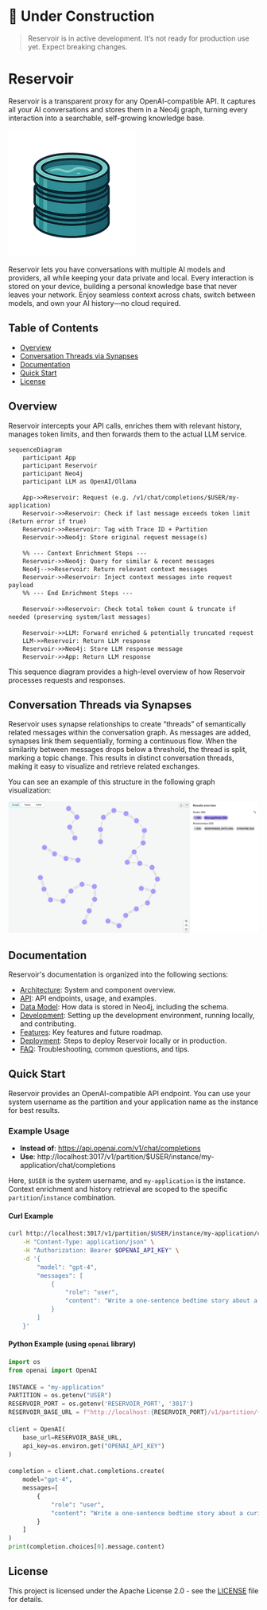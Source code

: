 # 🚧 Under Construction

> Reservoir is in active development. It’s not ready for production use yet. Expect breaking changes.

# Reservoir

Reservoir is a transparent proxy for any OpenAI-compatible API. It captures all your AI conversations and stores them in a Neo4j graph, turning every interaction into a searchable, self-growing knowledge base.

![Screenshot](docs/logo_256.png)

Reservoir lets you have conversations with multiple AI models and providers, all while keeping your data private and local. Every interaction is stored on your device, building a personal knowledge base that never leaves your network. Enjoy seamless context across chats, switch between models, and own your AI history—no cloud required.

## Table of Contents
- [Overview](#overview)
- [Conversation Threads via Synapses](#conversation-threads-via-synapses)
- [Documentation](#documentation)
- [Quick Start](#quick-start)
- [License](#license)

## Overview
Reservoir intercepts your API calls, enriches them with relevant history, manages token limits, and then forwards them to the actual LLM service.

```mermaid
sequenceDiagram
    participant App
    participant Reservoir
    participant Neo4j
    participant LLM as OpenAI/Ollama

    App->>Reservoir: Request (e.g. /v1/chat/completions/$USER/my-application)
    Reservoir->>Reservoir: Check if last message exceeds token limit (Return error if true)
    Reservoir->>Reservoir: Tag with Trace ID + Partition
    Reservoir->>Neo4j: Store original request message(s)

    %% --- Context Enrichment Steps ---
    Reservoir->>Neo4j: Query for similar & recent messages
    Neo4j-->>Reservoir: Return relevant context messages
    Reservoir->>Reservoir: Inject context messages into request payload
    %% --- End Enrichment Steps ---

    Reservoir->>Reservoir: Check total token count & truncate if needed (preserving system/last messages)

    Reservoir->>LLM: Forward enriched & potentially truncated request
    LLM->>Reservoir: Return LLM response
    Reservoir->>Neo4j: Store LLM response message
    Reservoir->>App: Return LLM response
```

This sequence diagram provides a high-level overview of how Reservoir processes requests and responses.


## Conversation Threads via Synapses

Reservoir uses synapse relationships to create “threads” of semantically related messages within the conversation graph. As messages are added, synapses link them sequentially, forming a continuous flow. When the similarity between messages drops below a threshold, the thread is split, marking a topic change. This results in distinct conversation threads, making it easy to visualize and retrieve related exchanges.

You can see an example of this structure in the following graph visualization:

![Conversation Graph View](./docs/conversation_graph_view.png)

## Documentation

Reservoir's documentation is organized into the following sections:
- [Architecture](./docs/architecture.md): System and component overview.
- [API](./docs/api.md): API endpoints, usage, and examples.
- [Data Model](./docs/data_model.md): How data is stored in Neo4j, including the schema.
- [Development](./docs/dev.md): Setting up the development environment, running locally, and contributing.
- [Features](./docs/features.md): Key features and future roadmap.
- [Deployment](./docs/deployment.md): Steps to deploy Reservoir locally or in production.
- [FAQ](./docs/faq.md): Troubleshooting, common questions, and tips.

## Quick Start

Reservoir provides an OpenAI-compatible API endpoint. You can use your system username as the partition and your application name as the instance for best results.

### Example Usage
- **Instead of**:
  https://api.openai.com/v1/chat/completions
- **Use**:
  http://localhost:3017/v1/partition/$USER/instance/my-application/chat/completions

Here, `$USER` is the system username, and `my-application` is the instance. Context enrichment and history retrieval are scoped to the specific `partition`/`instance` combination.

#### Curl Example
```bash
curl http://localhost:3017/v1/partition/$USER/instance/my-application/chat/completions \
    -H "Content-Type: application/json" \
    -H "Authorization: Bearer $OPENAI_API_KEY" \
    -d '{
        "model": "gpt-4",
        "messages": [
            {
                "role": "user",
                "content": "Write a one-sentence bedtime story about a brave little toaster."
            }
        ]
    }'
```

#### Python Example (using `openai` library)
```python
import os
from openai import OpenAI

INSTANCE = "my-application"
PARTITION = os.getenv("USER")
RESERVOIR_PORT = os.getenv('RESERVOIR_PORT', '3017')
RESERVOIR_BASE_URL = f"http://localhost:{RESERVOIR_PORT}/v1/partition/{PARTITION}/instance/{INSTANCE}"

client = OpenAI(
    base_url=RESERVOIR_BASE_URL,
    api_key=os.environ.get("OPENAI_API_KEY")
)

completion = client.chat.completions.create(
    model="gpt-4",
    messages=[
        {
            "role": "user",
            "content": "Write a one-sentence bedtime story about a curious robot."
        }
    ]
)
print(completion.choices[0].message.content)
```

## License

This project is licensed under the Apache License 2.0 - see the [LICENSE](LICENSE) file for details.

